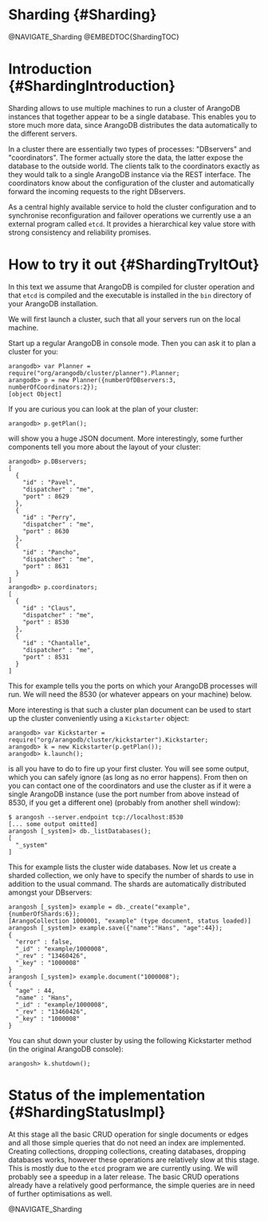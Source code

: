 Sharding {#Sharding}
====================

@NAVIGATE_Sharding
@EMBEDTOC{ShardingTOC}

Introduction {#ShardingIntroduction}
====================================

Sharding allows to use multiple machines to run a cluster of ArangoDB
instances that together appear to be a single database. This enables
you to store much more data, since ArangoDB distributes the data 
automatically to the different servers.

In a cluster there are essentially two types of processes: "DBservers"
and "coordinators". The former actually store the data, the latter
expose the database to the outside world. The clients talk to the
coordinators exactly as they would talk to a single ArangoDB instance 
via the REST interface. The coordinators know about the configuration of 
the cluster and automatically forward the incoming requests to the
right DBservers.

As a central highly available service to hold the cluster configuration
and to synchronise reconfiguration and failover operations we currently
use a an external program called `etcd`. It provides a hierarchical
key value store with strong consistency and reliability promises.


How to try it out {#ShardingTryItOut}
=====================================

In this text we assume that ArangoDB is compiled for cluster operation
and that `etcd` is compiled and the executable is installed in the
`bin` directory of your ArangoDB installation.

We will first launch a cluster, such that all your servers run on the
local machine.

Start up a regular ArangoDB in console mode. Then you can ask it to
plan a cluster for you:

    arangodb> var Planner = require("org/arangodb/cluster/planner").Planner;
    arangodb> p = new Planner({numberOfDBservers:3, numberOfCoordinators:2});
    [object Object]

If you are curious you can look at the plan of your cluster:

    arangodb> p.getPlan();

will show you a huge JSON document. More interestingly, some further
components tell you more about the layout of your cluster:

    arangodb> p.DBservers;
    [ 
      { 
        "id" : "Pavel", 
        "dispatcher" : "me", 
        "port" : 8629 
      }, 
      { 
        "id" : "Perry", 
        "dispatcher" : "me", 
        "port" : 8630 
      }, 
      { 
        "id" : "Pancho", 
        "dispatcher" : "me", 
        "port" : 8631 
      } 
    ]
    arangodb> p.coordinators;
    [ 
      { 
        "id" : "Claus", 
        "dispatcher" : "me", 
        "port" : 8530 
      }, 
      { 
        "id" : "Chantalle", 
        "dispatcher" : "me", 
        "port" : 8531 
      } 
    ]

This for example tells you the ports on which your ArangoDB processes
will run. We will need the 8530 (or whatever appears on your machine) below.

More interesting is that such a cluster plan document can be used to
start up the cluster conveniently using a `Kickstarter` object:

    arangodb> var Kickstarter = require("org/arangodb/cluster/kickstarter").Kickstarter;
    arangodb> k = new Kickstarter(p.getPlan());
    arangodb> k.launch();

is all you have to do to fire up your first cluster. You will see some
output, which you can safely ignore (as long as no error happens). 
From then on you
can contact one of the coordinators and use the cluster as if it were
a single ArangoDB instance (use the port number from above instead of
8530, if you get a different one) (probably from another shell window):

    $ arangosh --server.endpoint tcp://localhost:8530
    [... some output omitted]
    arangosh [_system]> db._listDatabases();
    [ 
      "_system" 
    ]

This for example lists the cluster wide databases. Now let us create a
sharded collection, we only have to specify the number of shards to use
in addition to the usual command. The shards are automatically
distributed amongst your DBservers:

    arangosh [_system]> example = db._create("example",{numberOfShards:6});
    [ArangoCollection 1000001, "example" (type document, status loaded)]
    arangosh [_system]> example.save({"name":"Hans", "age":44});
    { 
      "error" : false, 
      "_id" : "example/1000008", 
      "_rev" : "13460426", 
      "_key" : "1000008" 
    }
    arangosh [_system]> example.document("1000008");
    { 
      "age" : 44, 
      "name" : "Hans", 
      "_id" : "example/1000008", 
      "_rev" : "13460426", 
      "_key" : "1000008" 
    }

You can shut down your cluster by using the following Kickstarter
method (in the original ArangoDB console):

    arangosh> k.shutdown();


Status of the implementation {#ShardingStatusImpl}
==================================================

At this stage all the basic CRUD operation for single documents or edges
and all those simple queries that do not need an index are implemented.
Creating collections, dropping collections, creating databases,
dropping databases works, however these operations are relatively 
slow at this stage. This is mostly due to the `etcd` program we are
currently using. We will probably see a speedup in a later release.
The basic CRUD operations already have a relatively good performance,
the simple queries are in need of further optimisations as well.

@NAVIGATE_Sharding
